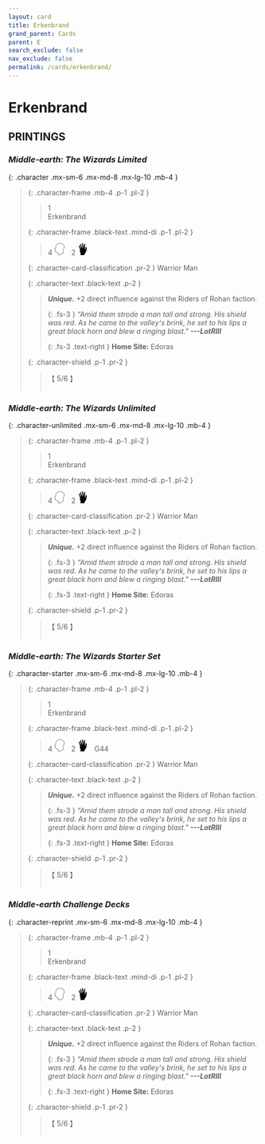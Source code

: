 ```yaml
---
layout: card
title: Erkenbrand
grand_parent: Cards
parent: E
search_exclude: false
nav_exclude: false
permalink: /cards/erkenbrand/
---
```


# Erkenbrand


## PRINTINGS


### _Middle-earth: The Wizards Limited_

{: .character .mx-sm-6 .mx-md-8 .mx-lg-10 .mb-4 }
> {: .character-frame .mb-4 .p-1 .pl-2 }
> > <div class="card-mp">1</div>
> > <div class="character-card-name">Erkenbrand</div>
>
> {: .character-frame .black-text .mind-di .p-1 .pl-2 }
> > 4 ![](/assets/images/mind.svg)&emsp;2 ![](/assets/images/di.svg)
>
> {: .character-card-classification .pr-2 }
> Warrior Man
>
> {: .character-text .black-text .p-2 }
> > _**Unique.**_ +2 direct influence against the Riders of Rohan faction. 
> > 
> > {: .fs-3 } 
> > _“Amid them strode a man tall and strong. His shield was red. As he came to the valley's brink, he set to his lips a great black horn and blew a ringing blast."_ ***---&#65279;LotRIII***  
> > 
> > {: .fs-3 .text-right } 
> > **Home Site:** Edoras 
>
> {: .character-shield .p-1 .pr-2 }
> > <div class="card-shield">【 5/6 】</div>
> > <div class="card-corruption">&nbsp;</div>

### _Middle-earth: The Wizards Unlimited_

{: .character-unlimited .mx-sm-6 .mx-md-8 .mx-lg-10 .mb-4 }
> {: .character-frame .mb-4 .p-1 .pl-2 }
> > <div class="card-mp">1</div>
> > <div class="character-card-name">Erkenbrand</div>
>
> {: .character-frame .black-text .mind-di .p-1 .pl-2 }
> > 4 ![](/assets/images/mind.svg)&emsp;2 ![](/assets/images/di.svg)
>
> {: .character-card-classification .pr-2 }
> Warrior Man
>
> {: .character-text .black-text .p-2 }
> > _**Unique.**_ +2 direct influence against the Riders of Rohan faction. 
> > 
> > {: .fs-3 } 
> > _“Amid them strode a man tall and strong. His shield was red. As he came to the valley's brink, he set to his lips a great black horn and blew a ringing blast."_ ***---&#65279;LotRIII***  
> > 
> > {: .fs-3 .text-right } 
> > **Home Site:** Edoras 
>
> {: .character-shield .p-1 .pr-2 }
> > <div class="card-shield">【 5/6 】</div>
> > <div class="card-corruption">&nbsp;</div>

### _Middle-earth: The Wizards Starter Set_

{: .character-starter .mx-sm-6 .mx-md-8 .mx-lg-10 .mb-4 }
> {: .character-frame .mb-4 .p-1 .pl-2 }
> > <div class="card-mp">1</div>
> > <div class="character-card-name">Erkenbrand</div>
>
> {: .character-frame .black-text .mind-di .p-1 .pl-2 }
> > 4 ![](/assets/images/mind.svg)&emsp;2 ![](/assets/images/di.svg)&emsp;<span class="red-text">G44</span>
>
> {: .character-card-classification .pr-2 }
> Warrior Man
>
> {: .character-text .black-text .p-2 }
> > _**Unique.**_ +2 direct influence against the Riders of Rohan faction. 
> > 
> > {: .fs-3 } 
> > _“Amid them strode a man tall and strong. His shield was red. As he came to the valley's brink, he set to his lips a great black horn and blew a ringing blast."_ ***---&#65279;LotRIII***  
> > 
> > {: .fs-3 .text-right } 
> > **Home Site:** Edoras 
>
> {: .character-shield .p-1 .pr-2 }
> > <div class="card-shield">【 5/6 】</div>
> > <div class="card-corruption">&nbsp;</div>

### _Middle-earth Challenge Decks_

{: .character-reprint .mx-sm-6 .mx-md-8 .mx-lg-10 .mb-4 }
> {: .character-frame .mb-4 .p-1 .pl-2 }
> > <div class="card-mp">1</div>
> > <div class="character-card-name">Erkenbrand</div>
>
> {: .character-frame .black-text .mind-di .p-1 .pl-2 }
> > 4 ![](/assets/images/mind.svg)&emsp;2 ![](/assets/images/di.svg)
>
> {: .character-card-classification .pr-2 }
> Warrior Man
>
> {: .character-text .black-text .p-2 }
> > _**Unique.**_ +2 direct influence against the Riders of Rohan faction. 
> > 
> > {: .fs-3 } 
> > _“Amid them strode a man tall and strong. His shield was red. As he came to the valley's brink, he set to his lips a great black horn and blew a ringing blast."_ ***---&#65279;LotRIII***  
> > 
> > {: .fs-3 .text-right } 
> > **Home Site:** Edoras 
>
> {: .character-shield .p-1 .pr-2 }
> > <div class="card-shield">【 5/6 】</div>
> > <div class="card-corruption">&nbsp;</div>
